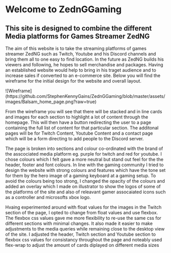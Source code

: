 <h1> Welcome to ZednGGaming </h1>
<h2> This site is designed to combine the different Media platforms for Games Streamer ZedNG </h2>
<p> The aim of this website is to take the streaming platforms of games streamer ZedNG such as Twitch, Youtube and his Discord channels and bring them all to one easy to find location. In the future as ZedNG builds his viewers and following, he hopes to sell merchandise and packages. Having an established website would help to bring in his traget audience and to increase sales if converted to an e-commerce site. Below you will find the wireframe for the initial design for the website and overall layout. </p>
![Wireframe](https://github.com/StephenKennyGains/ZednGGaming/blob/master/assets/images/Balsam_home_page.png?raw=true)
<p> From the wireframe you will see that there will be stacked and in line cards and images for each section to highlight a lot of content through the homepage. This will then have a button redirecting the user to a page containing the full list of content for that particular section. The additonal pages will be for Twitch Content, Youtube Content and a contact page which will be a form directing to add people to the Discord server. </p>

<p> The page is broken into sections and colour co-ordinated with the brand of the asscociated media platform eg. purple for twitch and red for youtube. I chose colours which I felt gave a more neutral but stand out feel for the the header, footer and font colours. In line with the gaming community I tried to design the website with strong colours and features which have the tone set for them by the hero image of a gaming keyboard at a gaming setup. To avoid the colours being too strong, I changed the opacity of the colours and added an overlay which I made on illustrator to show the logos of some of the platforms of the site and also of releavant gamer assocaiated icons such as a controller and microsofts xbox logo. </p>

<p> Hvaing experimented around with float values for the images in the Twitch section of the page, I opted to change from float values and use flexbox. The flexbox css values gave me more flexibility to re-use the same css for different sections with minimal changes. It also made it easier to make adjustments to the media queries while remaining close to the desktop view of the site. I adjusted the header, Twitch section and Youtube section to flexbox css values for consistancy throughout the page and noteably used flex-wrap to adjust the amount of cards diplayed on different media sizes </p>


